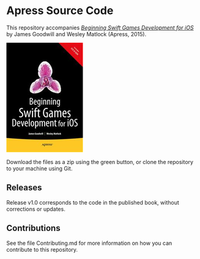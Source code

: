 # Apress Source Code

This repository accompanies [*Beginning Swift Games Development for iOS*](http://www.apress.com/9781484204016) by James Goodwill and Wesley  Matlock (Apress, 2015).

![Cover image](9781484204016.jpg)

Download the files as a zip using the green button, or clone the repository to your machine using Git.

## Releases

Release v1.0 corresponds to the code in the published book, without corrections or updates.

## Contributions

See the file Contributing.md for more information on how you can contribute to this repository.
